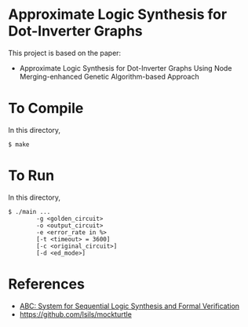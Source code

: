 # Approximate Logic Synthesis for Dot-Inverter Graphs
This project is based on the paper:
- Approximate Logic Synthesis for Dot-Inverter Graphs Using Node Merging-enhanced Genetic Algorithm-based Approach



# To Compile
In this directory,
```
$ make
```

# To Run
In this directory,
```
$ ./main ...
        -g <golden_circuit>
        -o <output_circuit>
        -e <error_rate in %>
        [-t <timeout> = 3600]
        [-c <original_circuit>]
        [-d <ed_mode>]
```

# References
- [ABC: System for Sequential Logic Synthesis and Formal Verification](https://github.com/berkeley-abc/abc)
- https://github.com/lsils/mockturtle